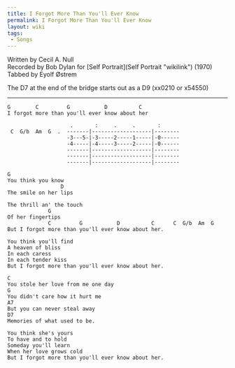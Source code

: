 ```yaml
---
title: I Forgot More Than You'll Ever Know
permalink: I Forgot More Than You'll Ever Know
layout: wiki
tags:
 - Songs
---
```


Written by Cecil A. Null  
Recorded by Bob Dylan for [Self Portrait](Self Portrait "wikilink")
(1970)  
Tabbed by Eyolf Østrem

The D7 at the end of the bridge starts out as a D9 (xx0210 or x54550)

* * * * *

    G        C         G           D          C
    I forgot more than you'll ever know about her

                        .       :     .     .       :
     C  G/b  Am  G  .  -------|-------------------|--------
                       -3---5-|-3-----2-----1-----|-0------
                       -4-----|-4-----3-----2-----|-0------
                       -------|-------------------|--------
                       -------|-------------------|--------
                       -------|-------------------|--------

    G
    You think you know
                     D
    The smile on her lips

    The thrill an' the touch
                 G
    Of her fingertips
                 C         G           D          C      C  G/b  Am  G
    But I forgot more than you'll ever know about her.

    You think you'll find
    A heaven of bliss
    In each caress
    In each tender kiss
    But I forgot more than you'll ever know about her.

    C
    You stole her love from me one day
    G
    You didn't care how it hurt me
    A7
    But you can never steal away
    D7
    Memories of what used to be.

    You think she's yours
    To have and to hold
    Someday you'll learn
    When her love grows cold
    But I forgot more than you'll ever know about her.

